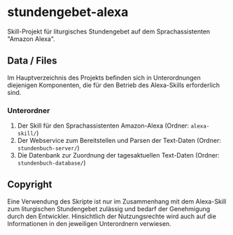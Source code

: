 # stundengebet-alexa
Skill-Projekt für liturgisches Stundengebet auf dem Sprachassistenten "Amazon Alexa".

## Data / Files
Im Hauptverzeichnis des Projekts befinden sich in Unterordnungen diejenigen Komponenten, die für den Betrieb des Alexa-Skills erforderlich sind.

### Unterordner
1. Der Skill für den Sprachassistenten Amazon-Alexa (Ordner: `alexa-skill/`)
2. Der Webservice zum Bereitstellen und Parsen der Text-Daten (Ordner: `stundenbuch-server/`)
3. Die Datenbank zur Zuordnung der tagesaktuellen Text-Daten (Ordner: `stundenbuch-database/`)

## Copyright
Eine Verwendung des Skripte ist nur im Zusammenhang mit dem Alexa-Skill zum liturgischen Stundengebet zulässig und bedarf der Genehmigung durch den Entwickler.
Hinsichtlich der Nutzungsrechte wird auch auf die Informationen in den jeweiligen Unterordnern verwiesen.
